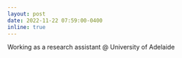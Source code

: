 ```yaml
---
layout: post
date: 2022-11-22 07:59:00-0400
inline: true
---
```


Working as a research assistant @ University of Adelaide

